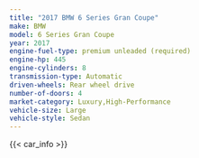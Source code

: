 ```yaml
---
title: "2017 BMW 6 Series Gran Coupe"
make: BMW
model: 6 Series Gran Coupe
year: 2017
engine-fuel-type: premium unleaded (required)
engine-hp: 445
engine-cylinders: 8
transmission-type: Automatic
driven-wheels: Rear wheel drive
number-of-doors: 4
market-category: Luxury,High-Performance
vehicle-size: Large
vehicle-style: Sedan
---
```


{{< car_info >}}
